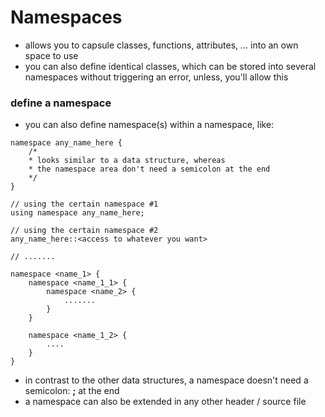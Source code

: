 #	Namespaces

-   allows you to capsule classes, functions, attributes, ... into an own space to use
-   you can also define identical classes, which can be stored into several namespaces without triggering an error, unless, you'll allow this

### define a namespace

-   you can also define namespace(s) within a namespace, like:
```
namespace any_name_here {
    /*
    * looks similar to a data structure, whereas
    * the namespace area don't need a semicolon at the end
    */
}

// using the certain namespace #1
using namespace any_name_here;

// using the certain namespace #2
any_name_here::<access to whatever you want>

// .......

namespace <name_1> {
    namespace <name_1_1> {
        namespace <name_2> {
            .......
        }
    }

    namespace <name_1_2> {
        ....
    }
}
```

-   in contrast to the other data structures, a namespace doesn't need a semicolon: **;** at the end
-   a namespace can also be extended in any other header / source file